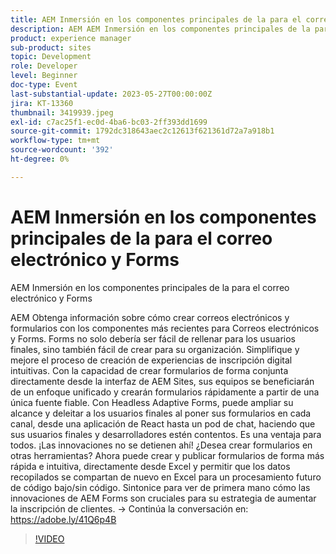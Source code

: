 ```yaml
---
title: AEM Inmersión en los componentes principales de la para el correo electrónico y Forms
description: AEM AEM Inmersión en los componentes principales de la para correo electrónico y formulariosObtenga información sobre cómo crear correos electrónicos y formularios con los componentes más recientes de la para correos electrónicos y Forms. Forms no solo debería ser fácil de rellenar para los usuarios finales, sino también fácil de crear para su organización. Simplifique y mejore el proceso de creación de experiencias de inscripción digital intuitivas. Con la capacidad de crear formularios de forma conjunta directamente desde la interfaz de AEM Sites, sus equipos se beneficiarán de un enfoque unificado y crearán formularios rápidamente a partir de una única fuente fiable. Con Headless Adaptive Forms, puede ampliar su alcance y deleitar a los usuarios finales al poner sus formularios en cada canal, desde una aplicación de React hasta un pod de chat, haciendo que sus usuarios finales y desarrolladores estén contentos. Es una ventaja para todos. ¡Las innovaciones no se detienen ahí! ¿Desea crear formularios en otras herramientas? Ahora puede crear y publicar formularios de forma más rápida e intuitiva, directamente desde Excel y permitir que los datos recopilados se compartan de nuevo en Excel para un procesamiento futuro de código bajo/sin código. Sintonice para ver de primera mano cómo las innovaciones de AEM Forms son cruciales para su estrategia de aumentar la inscripción de clientes.
product: experience manager
sub-product: sites
topic: Development
role: Developer
level: Beginner
doc-type: Event
last-substantial-update: 2023-05-27T00:00:00Z
jira: KT-13360
thumbnail: 3419939.jpeg
exl-id: c7ac25f1-ec0d-4ba6-bc03-2ff393dd1699
source-git-commit: 1792dc318643aec2c12613f621361d72a7a918b1
workflow-type: tm+mt
source-wordcount: '392'
ht-degree: 0%

---
```


# AEM Inmersión en los componentes principales de la para el correo electrónico y Forms

AEM Inmersión en los componentes principales de la para el correo electrónico y Forms

AEM Obtenga información sobre cómo crear correos electrónicos y formularios con los componentes más recientes para Correos electrónicos y Forms. Forms no solo debería ser fácil de rellenar para los usuarios finales, sino también fácil de crear para su organización. Simplifique y mejore el proceso de creación de experiencias de inscripción digital intuitivas. Con la capacidad de crear formularios de forma conjunta directamente desde la interfaz de AEM Sites, sus equipos se beneficiarán de un enfoque unificado y crearán formularios rápidamente a partir de una única fuente fiable. Con Headless Adaptive Forms, puede ampliar su alcance y deleitar a los usuarios finales al poner sus formularios en cada canal, desde una aplicación de React hasta un pod de chat, haciendo que sus usuarios finales y desarrolladores estén contentos. Es una ventaja para todos. ¡Las innovaciones no se detienen ahí! ¿Desea crear formularios en otras herramientas? Ahora puede crear y publicar formularios de forma más rápida e intuitiva, directamente desde Excel y permitir que los datos recopilados se compartan de nuevo en Excel para un procesamiento futuro de código bajo/sin código. Sintonice para ver de primera mano cómo las innovaciones de AEM Forms son cruciales para su estrategia de aumentar la inscripción de clientes. → Continúa la conversación en: https://adobe.ly/41Q6p4B

>[!VIDEO](https://video.tv.adobe.com/v/3419939/?learn=on)
